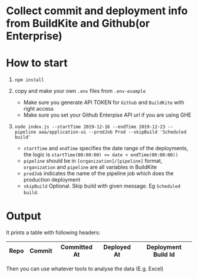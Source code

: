 # Collect commit and deployment info from BuildKite and Github(or Enterprise)

# How to start

1. `npm install`

2. copy and make your own `.env` files from `.env-example`

    * Make sure you generate API TOKEN for `Github` and `BuildKite` with right access
    * Make sure you set your Github Enterpise API url if you are using GHE

3. `node index.js --startTime 2019-12-16 --endTime 2019-12-23 --pipeline aaa/application-ui --prodJob Prod --skipBuild 'Scheduled build'`

    * `startTime` and `endTime` specifies the date range of the deployments, the logic is `startTime(00:00:00) <= date < endTime(00:00:00))`
    * `pipeline` should be in `[organization]/[pipeline]` format, `organization` and `pipeline` are all variables in BuildKite
    * `prodJob` indicates the name of the pipeline job which does the production deployment
    * `skipBuild` Optional. Skip build with given message. Eg `Scheduled build`. 

# Output

It prints a table with following headers:

| Repo | Commit | Committed At | Deployed At | Deployment Build Id |
|------|--------|--------------|-------------|---------------------|

Then you can use whatever tools to analyse the data (E.g. Excel)

